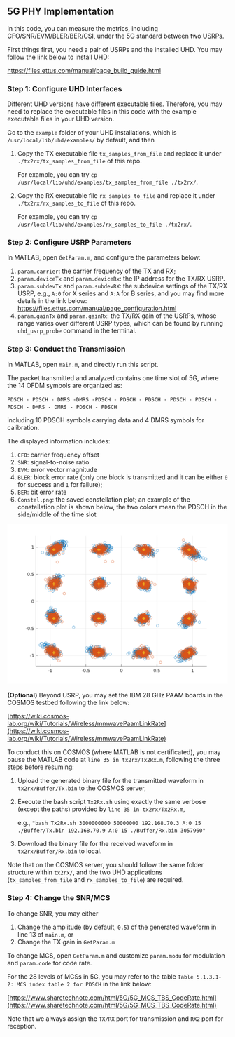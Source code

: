 ## 5G PHY Implementation

In this code, you can measure the metrics, including CFO/SNR/EVM/BLER/BER/CSI, under the 5G standard between two USRPs.

First things first, you need a pair of USRPs and the installed UHD. You may follow the link below to install UHD:

https://files.ettus.com/manual/page_build_guide.html

### Step 1: Configure UHD Interfaces

Different UHD versions have different executable files. Therefore, you may need to replace the executable files in this code with the example executable files in your UHD version.

Go to the `example` folder of your UHD installations, which is `/usr/local/lib/uhd/examples/` by default, and then

1. Copy the TX executable file `tx_samples_from_file` and replace it under `./tx2rx/tx_samples_from_file` of this repo.
   
   For example, you can try `cp /usr/local/lib/uhd/examples/tx_samples_from_file ./tx2rx/`.
   
2. Copy the RX executable file `rx_samples_to_file` and replace it under `./tx2rx/rx_samples_to_file` of this repo.
   
   For example, you can try `cp /usr/local/lib/uhd/examples/rx_samples_to_file ./tx2rx/`.

### Step 2: Configure USRP Parameters

In MATLAB, open `GetParam.m`, and configure the parameters below:

1. `param.carrier`: the carrier frequency of the TX and RX;
2. `param.deviceTx` and `param.deviceRx`: the IP address for the TX/RX USRP.
3. `param.subdevTx` and `param.subdevRX`: the subdevice settings of the TX/RX USRP, e.g., `A:0` for X series and `A:A` for B series, and you may find more details in the link below:
   https://files.ettus.com/manual/page_configuration.html
4. `param.gainTx` and `param.gainRx`: the TX/RX gain of the USRPs, whose range varies over different USRP types, which can be found by running `uhd_usrp_probe` command in the terminal.

### Step 3: Conduct the Transmission

In MATLAB, open `main.m`, and directly run this script.

The packet transmitted and analyzed contains one time slot of 5G, where the 14 OFDM symbols are organized as:

`PDSCH - PDSCH - DMRS -DMRS -PDSCH - PDSCH - PDSCH - PDSCH - PDSCH - PDSCH - DMRS - DMRS - PDSCH - PDSCH`

including 10 PDSCH symbols carrying data and 4 DMRS symbols for calibration.

The displayed information includes:
1. `CFO`: carrier frequency offset
2. `SNR`: signal-to-noise ratio
3. `EVM`: error vector magnitude
4. `BLER`: block error rate (only one block is transmitted and it can be either `0` for success and `1` for failure);
5. `BER`: bit error rate
6. `Constel.png`: the saved constellation plot; an example of the constellation plot is shown below, the two colors mean the PDSCH in the side/middle of the time slot

![alt text](./Constel.png)


**(Optional)** 
Beyond USRP, you may set the IBM 28 GHz PAAM boards in the COSMOS testbed following the link below:

[https://wiki.cosmos-lab.org/wiki/Tutorials/Wireless/mmwavePaamLinkRate](https://wiki.cosmos-lab.org/wiki/Tutorials/Wireless/mmwavePaamLinkRate)

To conduct this on COSMOS (where MATLAB is not certificated), you may pause the MATLAB code at `line 35 in tx2rx/Tx2Rx.m`, following the three steps before resuming:
1. Upload the generated binary file for the transmitted waveform in `tx2rx/Buffer/Tx.bin` to the COSMOS server,
2. Execute the bash script `Tx2Rx.sh` using exactly the same verbose (except the paths) provided by `line 35 in tx2rx/Tx2Rx.m`,

   e.g., `"bash Tx2Rx.sh 3000000000 50000000 192.168.70.3 A:0 15 ./Buffer/Tx.bin 192.168.70.9 A:0 15 ./Buffer/Rx.bin 3057960"`
4. Download the binary file for the received waveform in `tx2rx/Buffer/Rx.bin` to local.

Note that on the COSMOS server, you should follow the same folder structure within `tx2rx/`, and the two UHD applications (`tx_samples_from_file` and `rx_samples_to_file`) are required.

### Step 4: Change the SNR/MCS

To change SNR, you may either
1. Change the amplitude (by default, `0.5`) of the generated waveform in line 13 of `main.m`, or
2. Change the TX gain in `GetParam.m`

To change MCS, open `GetParam.m` and customize `param.modu` for modulation and `param.code` for code rate.

For the 28 levels of MCSs in 5G, you may refer to the table `Table 5.1.3.1-2: MCS index table 2 for PDSCH` in the link below:

[https://www.sharetechnote.com/html/5G/5G_MCS_TBS_CodeRate.html](https://www.sharetechnote.com/html/5G/5G_MCS_TBS_CodeRate.html)

Note that we always assign the `TX/RX` port for transmission and `RX2` port for reception.
